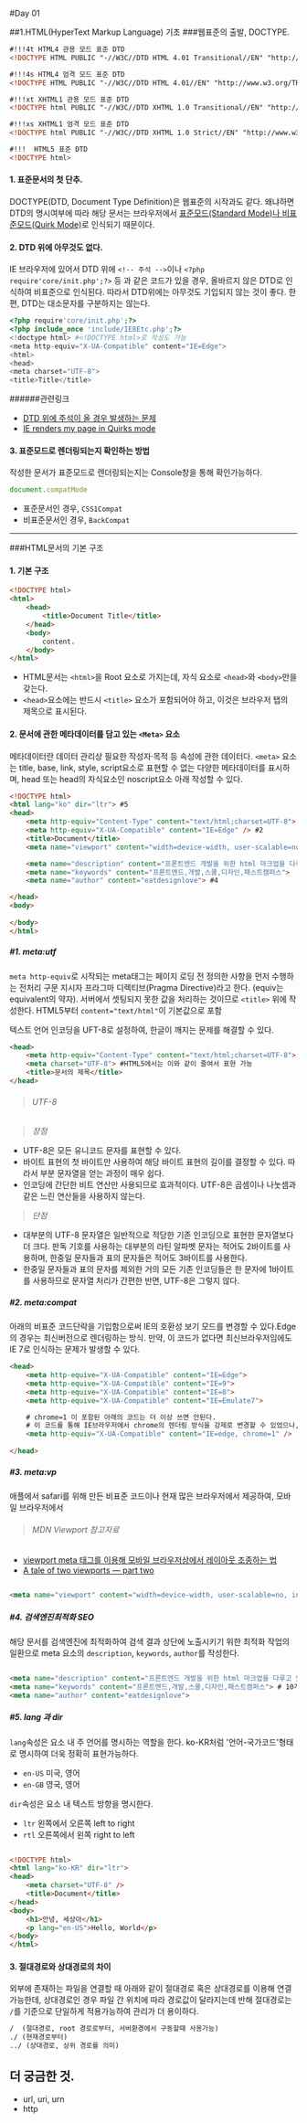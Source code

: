 #Day 01

##1.HTML(HyperText Markup Language) 기초 
###웹표준의 출발, DOCTYPE.
```html
#!!!4t HTML4 관용 모드 표준 DTD
<!DOCTYPE HTML PUBLIC "-//W3C//DTD HTML 4.01 Transitional//EN" "http://www.w3.org/TR/html4/loose.dtd"> 

#!!!4s HTML4 엄격 모드 표준 DTD
<!DOCTYPE HTML PUBLIC "-//W3C//DTD HTML 4.01//EN" "http://www.w3.org/TR/html4/strict.dtd"> 

#!!!xt XHTML1 관용 모드 표준 DTD
<!DOCTYPE html PUBLIC "-//W3C//DTD XHTML 1.0 Transitional//EN" "http://www.w3.org/TR/xhtml1/DTD/xhtml1-transitional.dtd"> 

#!!!xs XHTML1 엄격 모드 표준 DTD
<!DOCTYPE html PUBLIC "-//W3C//DTD XHTML 1.0 Strict//EN" "http://www.w3.org/TR/xhtml1/DTD/xhtml1-strict.dtd">

#!!!  HTML5 표준 DTD
<!DOCTYPE html>
```

#### 1. 표준문서의 첫 단추.
DOCTYPE(DTD, Document Type Definition)은 웹표준의 시작과도 같다. 왜냐하면 DTD의 명시여부에 따라 해당 문서는 브라우저에서 [표준모드(Standard Mode)나 비표준모드(Quirk Mode)](http://naradesign.net/wp/2007/03/27/118/)로 인식되기 때문이다.


#### 2. DTD 위에 아무것도 없다.
IE 브라우저에 있어서 DTD 위에 `<!-- 주석 -->`이나 `<?php require'core/init.php';?>` 등 과 같은 코드가 있을 경우, 올바르지 않은 DTD로 인식하여 비표준으로 인식된다. 따라서 DTD위에는 아무것도 기입되지 않는 것이 좋다. 한편, DTD는 대소문자를 구분하지는 않는다.

```php
<?php require'core/init.php';?>
<?php include_once 'include/IE8Etc.php';?>
<!doctype html> #<!DOCTYPE html>로 작성도 가능
<meta http-equiv="X-UA-Compatible" content="IE=Edge">
<html>
<head>
<meta charset="UTF-8">
<title>Title</title>
```

>
######관련링크
- [DTD 위에 주석이 올 경우 발생하는 문제](http://f10024.tistory.com/1)
- [IE renders my page in Quirks mode](http://stackoverflow.com/questions/18517290/ie-renders-my-page-in-quirks-mode?rq=1)
>


#### 3. 표준모드로 렌더링되는지 확인하는 방법

작성한 문서가 표준모드로 렌더링되는지는 Console창을 통해 확인가능하다.
```javascript
document.compatMode 
```
- 표준문서인 경우, `CSS1Compat`
- 비표준문서인 경우, `BackCompat`


------


###HTML문서의 기본 구조

#### 1. 기본 구조

```html
<!DOCTYPE html>
<html>
	<head>	
		<title>Document Title</title>
	</head>
	<body>
		content.
	</body>
</html>
```

- HTML문서는 `<html>`을 Root 요소로 가지는데, 자식 요소로 `<head>`와 `<body>`만을 갖는다.
- `<head>`요소에는 반드시 `<title>` 요소가 포함되어야 하고, 이것은 브라우저 탭의 제목으로 표시된다.


#### 2. 문서에 관한 메타데이터를 담고 있는 `<Meta>` 요소 
메타데이터란 데이터 관리상 필요한 작성자·목적 등 속성에 관한 데이터다.
`<meta>` 요소는 title, base, link, style, script요소로 표현할 수 없는 다양한 메타데이터를 표시하며, head 또는 head의 자식요소인 noscript요소 아래 작성할 수 있다.

```html
<!DOCTYPE html>
<html lang="ko" dir="ltr"> #5
<head>	
	<meta http-equiv="Content-Type" content="text/html;charset=UTF-8"> #1
	<meta http-equiv="X-UA-Compatible" content="IE=Edge" /> #2
	<title>Document</title>
	<meta name="viewport" content="width=device-width, user-scalable=no, initial-scale=1.0, maximum-scale=1.0, minimum-scale=1.0" /> #3

	<meta name="description" content="프론트엔드 개발을 위한 html 마크업을 다루고 있습니다.">
	<meta name="keywords" content="프론트엔드,개발,스쿨,디자인,패스트캠퍼스">
	<meta name="author" content="eatdesignlove"> #4

</head>
<body>
	
</body>
</html>
```

##### #1. meta:utf

`meta http-equiv`로 시작되는 meta태그는 페이지 로딩 전 정의한 사항을 먼저 수행하는 전처리 구문 지시자 프라그마 디렉티브(Pragma Directive)라고 한다. (equiv는 equivalent의 약자). 서버에서 셋팅되지 못한 값을 처리하는 것이므로 `<title>` 위에 작성한다. HTML5부터 `content="text/html"`이 기본값으로 포함

텍스트 언어 인코딩을 UFT-8로 설정하여, 한글이 깨지는 문제를 해결할 수 있다.

```html
<head>
	<meta http-equiv="Content-Type" content="text/html;charset=UTF-8"> #meta:utf
	<meta charset="UTF-8"> #HTML5에서는 이와 같이 줄여서 표현 가능
	<title>문서의 제목</title>
</head>
```

>###### UTF-8

>*장점*

>
- UTF-8은 모든 유니코드 문자를 표현할 수 있다.
- 바이트 표현의 첫 바이트만 사용하여 해당 바이트 표현의 길이를 결정할 수 있다. 따라서 부분 문자열을 얻는 과정이 매우 쉽다.
- 인코딩에 간단한 비트 연산만 사용되므로 효과적이다. UTF-8은 곱셈이나 나눗셈과 같은 느린 연산들을 사용하지 않는다.

>*단점*

>
- 대부분의 UTF-8 문자열은 일반적으로 적당한 기존 인코딩으로 표현한 문자열보다 더 크다. 판독 기호를 사용하는 대부분의 라틴 알파벳 문자는 적어도 2바이트를 사용하며, 한중일 문자들과 표의 문자들은 적어도 3바이트를 사용한다.
- 한중일 문자들과 표의 문자를 제외한 거의 모든 기존 인코딩들은 한 문자에 1바이트를 사용하므로 문자열 처리가 간편한 반면, UTF-8은 그렇지 않다.


##### #2. meta:compat
아래의 비표준 코드단락을 기입함으로써 IE의 호환성 보기 모드를 변경할 수 있다.Edge의 경우는 최신버전으로 렌더링하는 방식. 만약, 이 코드가 없다면 최신브라우저임에도 IE 7로 인식하는 문제가 발생할 수 있다.

```html
<head>
	<meta http-equive="X-UA-Compatible" content="IE=Edge">	
	<meta http-equive="X-UA-Compatible" content="IE=9">	
	<meta http-equive="X-UA-Compatible" content="IE=8">	
	<meta http-equive="X-UA-Compatible" content="IE=Emulate7">	

	# chrome=1 이 포함된 아래의 코드는 더 이상 쓰면 안된다.
	# 이 코드를 통해 IE브라우저에서 chrome의 렌더링 방식을 강제로 변경할 수 있었으나, 이것은 Chrome팀의 잘못된 해법.
	<meta http-equiv="X-UA-Compatible" content="IE=edge, chrome=1" /> 
		
</head>
```

##### #3. meta:vp

애플에서 safari를 위해 만든 비표준 코드이나 현재 많은 브라우저에서 제공하여, 모바일 브라우저에서 

>###### MDN Viewport 참고자료
- [viewport meta 태그를 이용해 모바일 브라우저상에서 레이아웃 조종하는 법](https://developer.mozilla.org/ko/docs/Mozilla/Mobile/Viewport_meta_tag)
- [A tale of two viewports — part two](http://www.quirksmode.org/mobile/viewports2.html)

```html

<meta name="viewport" content="width=device-width, user-scalable=no, initial-scale=1.0, maximum-scale=1.0, minimum-scale=1.0">

```


##### #4. 검색엔진최적화 SEO

해당 문서를 검색엔진에 최적화하여 검색 결과 상단에 노출시키기 위한 최적화 작업의 일환으로 meta 요소의 `description`, `keywords`, `author`를 작성한다.

```html

<meta name="description" content="프론트엔드 개발을 위한 html 마크업을 다루고 있습니다."> # 2-300자 내외에서 작성
<meta name="keywords" content="프론트엔드,개발,스쿨,디자인,패스트캠퍼스"> # 10개 내외로 작성한다.
<meta name="author" content="eatdesignlove"> 

```


##### #5. lang 과 dir

`lang`속성은 요소 내 주 언어를 명시하는 역할을 한다. ko-KR처럼 '언어-국가코드'형태로 명시하여 더욱 정확히 표현가능하다.
- `en-US` 미국, 영어
- `en-GB` 영국, 영어

`dir`속성은 요소 내 텍스트 방향을 명시한다. 
- `ltr` 왼쪽에서 오른쪽 left to right
- `rtl` 오른쪽에서 왼쪽 right to left

```html

<!DOCTYPE html>
<html lang="ko-KR" dir="ltr">
<head>
	<meta charset="UTF-8" />
	<title>Document</title>
</head>
<body>
	<h1>안녕, 세상아</h1>
	<p lang="en-US">Hello, World</p>
</body>
</html>

```


#### 3. 절대경로와 상대경로의 차이
외부에 존재하는 파일을 연결할 때 아래와 같이 절대경로 혹은 상대경로를 이용해 연결가능한데, 상대경로인 경우 파일 간 위치에 따라 경로값이 달라지는데 반해 절대경로는 `/`를 기준으로 단일하게 적용가능하여 관리가 더 용이하다. 

```html
/  (절대경로, root 경로로부터, 서버환경에서 구동할때 사용가능) 
./ (현재경로부터)
../ (상대경로, 상위 경로를 의미)
```


## 더 궁금한 것.
- url, uri, urn
- http


<!-- ####URL, URI의 차이 ?
- Uniform Resource Locator 통합 자원 위치표시
- Uniform Resource Identifier 통합 자원 식별자
- 

#### HTTP ?
- HyperText Transport Protocol : 웹서버와 클라이언트간의 문서를 교환하기 위한 통신규약
- Tim Berners Lee, 1989
- 웹에서만 사용하는 Protocol로 TCP/IP기반으로 한 지점에서 다른 지점으로 요청과 응답을 전송한다.
- http://wiki.gurubee.net/pages/viewpage.action?pageId=26739929
- http://sunychoi.github.io/java/2015/04/27/uri-url.html

#### 닷컴버블을 극복하고 살아남은 기업의 특징 
- 참여, 공유, 개방(Web 2.0)

#### 그래서 나오게 된 것 Open API, 그리고 그러한 발전 속에서 AJAX
#### canvas와 svg의 차이

#### 플래시가 없어진 가장 큰 이유는 모바일 환경에서 플래시가 잡아먹는 큰 리소스 -->
 